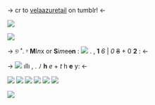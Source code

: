 -> cr to [velaazuretail](https://www.tumblr.com/velaazuretail/753941416083947520/daily-clicks-ılıl) on tumblr! <-

![](https://64.media.tumblr.com/281690dbb879b77859e3564a04d02e38/9e2fca3d59303192-c6/s2048x3072/35e09505522bdbd7a0830b32c29cf9a3dcbd35a4.pnj)

![](https://64.media.tumblr.com/9d4d3f6aeea7de94c6470e3f9c4c0218/76da76084a581b56-4b/s1280x1920/ba90f18b260b704914ff0c21f63bce53373f90ec.jpg)
  
->              ୭ ˚. ᵎᵎ  **M**I*n*x or **S**i*m*e~~o~~**n** :      ![](https://64.media.tumblr.com/d0aecd71c0f09576d097743a66698205/32929d34c3ec3b76-ca/s75x75_c1/0cf48767e34f8e3844839c8307d6ba28815e5c83.gifv)      .           , **1** *6*   | *0* ~~8~~ + 0 **2** : <-

 ->   ![](https://64.media.tumblr.com/133ef038215373f1729ddde3513e16be/32929d34c3ec3b76-9e/s75x75_c1/1a386e43f2b2449116a8dd12ca53fa356fd79dee.gifv) ıllı , .    ﾉ **h** *e* + *t* h **e** y:  <-


![](https://64.media.tumblr.com/3bf308315c1e0711bf5dfd8a5b62cd9a/ace909eab8f4c5c9-97/s250x400/2b0223cb0f0115d7c0b5014724fe4d22753f8a96.gifv) ![](https://64.media.tumblr.com/c5844ac850b0760c6914d4a320de79da/ace909eab8f4c5c9-2b/s250x400/cecf2d7bd8bd78916e32b20a6c8e85517b27a143.gifv)  ![](
https://64.media.tumblr.com/9063dbbba0cc1ad6a4ec53d65325bca4/ace909eab8f4c5c9-4f/s250x400/1ef4cdf981a107a1245754a6f573ead40f8ad468.gifv)  ![](https://64.media.tumblr.com/91a774b6ba43efb7ebb61957b96d20af/ace909eab8f4c5c9-1c/s250x400/966dfcbb1575f72d1547719a4f1ff6151c2a8387.gifv)
![](https://64.media.tumblr.com/aef24275aed9f3549b9a575fe4745409/ace909eab8f4c5c9-d5/s250x400/143ef79a67e05817fafc9fd81e79146fd35f176e.gifv)
![](https://64.media.tumblr.com/1121d273b81c4d9b2711c9f90a76217c/ace909eab8f4c5c9-00/s250x400/4f9159bd922b70b1cbb37f03f8bf79bd5417409e.gifv)


![](https://64.media.tumblr.com/ab7c13d0b0bfebec764c64d23afa5d71/4f778e8a7b983bb4-6e/s2048x3072/8653b114dc30ffa3740f03fc95e4bc8bfcdb8dde.pnj)
